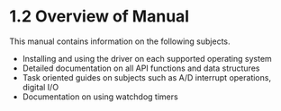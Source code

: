 # 1.2 Overview of Manual

This manual contains information on the following subjects. 

* Installing and using the driver on each supported operating system
* Detailed documentation on all API functions and data structures 
* Task oriented guides on subjects such as A/D interrupt operations, digital I/O 
* Documentation on using watchdog timers


